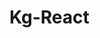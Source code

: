 # Kg-React

<!-- What is React -->

<!-- 1. Javascript library to build Dynamic and intractive user interfaces -->
<!-- 2. Developed at Facebook in 2011 -->
<!-- 3. Currently most widely used Js library for frontend development -->
<!-- 4. Used to create single page application  -->